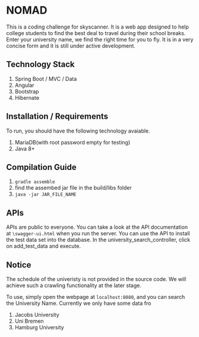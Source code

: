 # NOMAD
This is a coding challenge for skyscanner.
It is a web app designed to help college students to find the best deal to travel during their school breaks. Enter your university name, we find the right time for you to fly.
It is in a very concise form and it is still under active development.

## Technology Stack
1. Spring Boot / MVC / Data
2. Angular
3. Bootstrap
4. Hibernate

## Installation / Requirements
To run, you should have the following technology avaiable.
1. MariaDB(with root password empty for testing)
2. Java 8+

## Compilation Guide
1. `gradle assemble`
2. find the assembed jar file in the build/libs folder
3. `java -jar JAR_FILE_NAME`


## APIs
APIs are public to everyone. You can take a look at the API documentation at `\swagger-ui.html` when you run the server.
You can use the API to install the test data set into the database. In the university_search_controller, click on add_test_data and execute.


## Notice
The schedule of the univeristy is not provided in the source code. We will achieve such a crawling functionality at the later stage.

To use, simply open the webpage at `localhost:8080`, and you can search the University Name. Currently we only have some data fro
1. Jacobs University
2. Uni Bremen
3. Hamburg University
